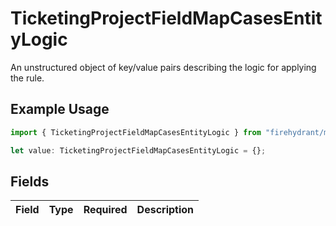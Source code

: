 # TicketingProjectFieldMapCasesEntityLogic

An unstructured object of key/value pairs describing the logic for applying the rule.

## Example Usage

```typescript
import { TicketingProjectFieldMapCasesEntityLogic } from "firehydrant/models/components";

let value: TicketingProjectFieldMapCasesEntityLogic = {};
```

## Fields

| Field       | Type        | Required    | Description |
| ----------- | ----------- | ----------- | ----------- |